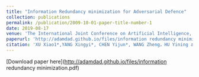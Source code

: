 ```yaml
---
title: "Information Redundancy minimization for Adversarial Defence"
collection: publications
permalink: /publication/2009-10-01-paper-title-number-1
date: 2019-08-17
venue: 'The International Joint Conference on Artificial Intelligence, Artificial Intelligence & Business Security (IJCAIW)'
paperurl: 'http://adamdad.github.io/files/information redundancy minimization.pdf'
citation: 'XU Xiao1*,YANG Xingyi*, CHEN Yijun*, WANG Zheng，HU Yining and XIE Lizhe (2019). &quot;Information Redundancy minimization for Adversarial Defence.&quot; <i>The International Joint Conference on Artificial Intelligence, Artificial Intelligence & Business Security (IJCAIW) </i>. 1(1).'
---
```


[Download paper here](http://adamdad.github.io/files/information redundancy minimization.pdf)
